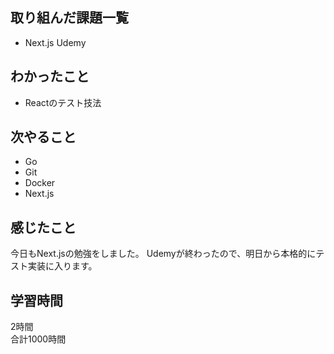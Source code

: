## 取り組んだ課題一覧
- Next.js Udemy

## わかったこと
- Reactのテスト技法

## 次やること
- Go
- Git
- Docker
- Next.js

## 感じたこと
今日もNext.jsの勉強をしました。
Udemyが終わったので、明日から本格的にテスト実装に入ります。

## 学習時間
2時間<br />
合計1000時間
